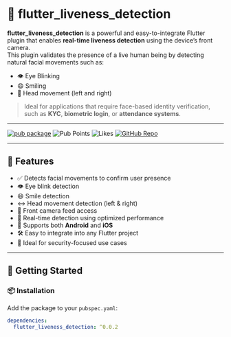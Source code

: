 # 🧠 flutter_liveness_detection

**flutter_liveness_detection** is a powerful and easy-to-integrate Flutter plugin that enables **real-time liveness detection** using the device’s front camera.  
This plugin validates the presence of a live human being by detecting natural facial movements such as:

- 👁️ Eye Blinking
- 😄 Smiling
- 🔄 Head movement (left and right)

> Ideal for applications that require face-based identity verification, such as **KYC**, **biometric login**, or **attendance systems**.

---

[![pub package](https://img.shields.io/pub/v/flutter_liveness_detection.svg)](https://pub.dev/packages/flutter_liveness_detection)
![Pub Points](https://img.shields.io/pub/points/flutter_liveness_detection)
![Likes](https://img.shields.io/pub/likes/flutter_liveness_detection)
[![GitHub Repo](https://img.shields.io/badge/github-rahmanprofile%2Fflutter_liveness_detection-blue?logo=github)](https://github.com/rahmanprofile/flutter_liveness_detection)

---

## 🚀 Features

- ✅ Detects facial movements to confirm user presence
- 👁️ Eye blink detection
- 😄 Smile detection
- ↔️ Head movement detection (left & right)
- 🎥 Front camera feed access
- 🧠 Real-time detection using optimized performance
- 📱 Supports both **Android** and **iOS**
- 🛠️ Easy to integrate into any Flutter project
- 🔐 Ideal for security-focused use cases

---

## 🔧 Getting Started

### 📦 Installation

Add the package to your `pubspec.yaml`:

```yaml
dependencies:
  flutter_liveness_detection: ^0.0.2
